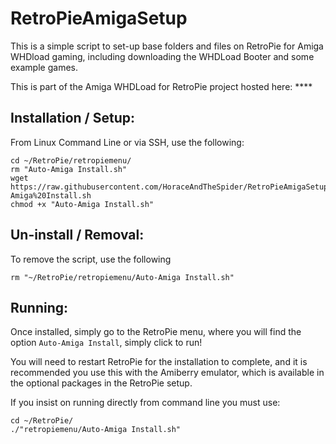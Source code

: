 # RetroPieAmigaSetup

This is a simple script to set-up base folders and files on RetroPie for Amiga WHDload gaming, including downloading the WHDLoad Booter and some example games. 

This is part of the Amiga WHDLoad for RetroPie project hosted here: ****


## Installation / Setup:

From Linux Command Line or via SSH, use the following:

```
cd ~/RetroPie/retropiemenu/
rm "Auto-Amiga Install.sh"
wget https://raw.githubusercontent.com/HoraceAndTheSpider/RetroPieAmigaSetup/master/Auto-Amiga%20Install.sh
chmod +x "Auto-Amiga Install.sh"
```

## Un-install / Removal:

To remove the script, use the following
```
rm "~/RetroPie/retropiemenu/Auto-Amiga Install.sh"
```

## Running:
Once installed, simply go to the RetroPie menu, where you will find the option `Auto-Amiga Install`, simply click to run!

You will need to restart RetroPie for the installation to complete, and it is recommended you use this with the Amiberry emulator, which is available in the optional packages in the RetroPie setup.

If you insist on running directly from command line you must use:

```
cd ~/RetroPie/
./"retropiemenu/Auto-Amiga Install.sh"
```
